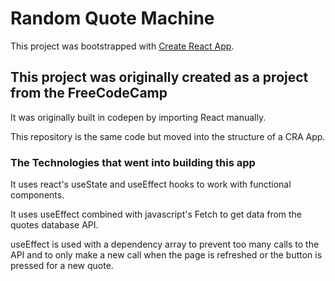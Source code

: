 # Random Quote Machine

This project was bootstrapped with [Create React App](https://github.com/facebook/create-react-app).

## This project was originally created as a project from the FreeCodeCamp

It was originally built in codepen by importing React manually. 

This repository is the same code but moved into the structure of a CRA App. 

### The Technologies that went into building this app
It uses react's useState and useEffect hooks to work with functional components. 

It uses useEffect combined with javascript's Fetch to get data from the quotes database API. 

useEffect is used with a dependency array to prevent too many calls to the API and to only make a new call when the page is refreshed or the button is pressed for a new quote. 


